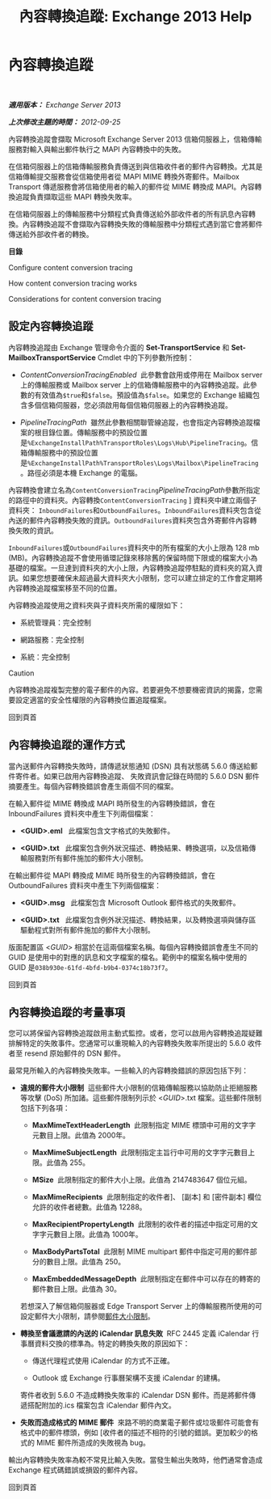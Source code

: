 ﻿---
title: '內容轉換追蹤: Exchange 2013 Help'
TOCTitle: 內容轉換追蹤
ms:assetid: eb9c7df2-9093-49f9-aa4f-044909bd2225
ms:mtpsurl: https://technet.microsoft.com/zh-tw/library/Bb397226(v=EXCHG.150)
ms:contentKeyID: 50474523
ms.date: 05/21/2018
mtps_version: v=EXCHG.150
ms.translationtype: MT
---

# 內容轉換追蹤

 

_**適用版本：** Exchange Server 2013_

_**上次修改主題的時間：** 2012-09-25_

內容轉換追蹤會擷取 Microsoft Exchange Server 2013 信箱伺服器上，信箱傳輸服務對輸入與輸出郵件執行之 MAPI 內容轉換中的失敗。

在信箱伺服器上的信箱傳輸服務負責傳送到與信箱收件者的郵件內容轉換。尤其是信箱傳輸提交服務會從信箱使用者從 MAPI MIME 轉換外寄郵件。Mailbox Transport 傳遞服務會將信箱使用者的輸入的郵件從 MIME 轉換成 MAPI。內容轉換追蹤負責擷取這些 MAPI 轉換失敗率。

在信箱伺服器上的傳輸服務中分類程式負責傳送給外部收件者的所有訊息內容轉換。內容轉換追蹤不會擷取內容轉換失敗的傳輸服務中分類程式遇到當它會將郵件傳送給外部收件者的轉換。

**目錄**

Configure content conversion tracing

How content conversion tracing works

Considerations for content conversion tracing

## 設定內容轉換追蹤

內容轉換追蹤由 Exchange 管理命令介面的 **Set-TransportService** 和 **Set-MailboxTransportService** Cmdlet 中的下列參數所控制：

  - *ContentConversionTracingEnabled*  此參數會啟用或停用在 Mailbox server 上的傳輸服務或 Mailbox server 上的信箱傳輸服務中的內容轉換追蹤。此參數的有效值為`$true`和`$false`。預設值為`$false`。如果您的 Exchange 組織包含多個信箱伺服器，您必須啟用每個信箱伺服器上的內容轉換追蹤。

  - *PipelineTracingPath*  雖然此參數相關聯管線追蹤，也會指定內容轉換追蹤檔案的根目錄位置。傳輸服務中的預設位置是`%ExchangeInstallPath%TransportRoles\Logs\Hub\PipelineTracing`。信箱傳輸服務中的預設位置是`%ExchangeInstallPath%TransportRoles\Logs\Mailbox\PipelineTracing`。路徑必須是本機 Exchange 的電腦。

內容轉換會建立名為`ContentConversionTracing`*PipelineTracingPath*參數所指定的路徑中的資料夾。內容轉換`ContentConversionTracing` \] 資料夾中建立兩個子資料夾： `InboundFailures`和`OutboundFailures`。`InboundFailures`資料夾包含從內送的郵件內容轉換失敗的資訊。`OutboundFailures`資料夾包含外寄郵件內容轉換失敗的資訊。

`InboundFailures`或`OutboundFailures`資料夾中的所有檔案的大小上限為 128 mb (MB)。內容轉換追蹤不會使用循環記錄來移除舊的保留時間下限或的檔案大小為基礎的檔案。一旦達到資料夾的大小上限，內容轉換追蹤停駐點的資料夾的寫入資訊。如果您想要確保未超過最大資料夾大小限制，您可以建立排定的工作會定期將內容轉換追蹤檔案移至不同的位置。

內容轉換追蹤使用之資料夾與子資料夾所需的權限如下：

  - 系統管理員：完全控制

  - 網路服務：完全控制

  - 系統：完全控制


> [!CAUTION]  
> 內容轉換追蹤複製完整的電子郵件的內容。若要避免不想要機密資訊的揭露，您需要設定適當的安全性權限的內容轉換位置追蹤檔案。




回到頁首

## 內容轉換追蹤的運作方式

當內送郵件內容轉換失敗時，請傳遞狀態通知 (DSN) 具有狀態碼 5.6.0 傳送給郵件寄件者。如果已啟用內容轉換追蹤、 失敗資訊會記錄在時間的 5.6.0 DSN 郵件摘要產生。每個內容轉換錯誤會產生兩個不同的檔案。

在輸入郵件從 MIME 轉換成 MAPI 時所發生的內容轉換錯誤，會在 InboundFailures 資料夾中產生下列兩個檔案：

  - **\<GUID\>.eml**   此檔案包含文字格式的失敗郵件。

  - **\<GUID\>.txt**   此檔案包含例外狀況描述、轉換結果、轉換選項，以及信箱傳輸服務對所有郵件施加的郵件大小限制。

在輸出郵件從 MAPI 轉換成 MIME 時所發生的內容轉換錯誤，會在 OutboundFailures 資料夾中產生下列兩個檔案：

  - **\<GUID\>.msg**   此檔案包含 Microsoft Outlook 郵件格式的失敗郵件。

  - **\<GUID\>.txt**   此檔案包含例外狀況描述、轉換結果，以及轉換選項與儲存區驅動程式對所有郵件施加的郵件大小限制。

版面配置區 \<*GUID*\> 相當於在這兩個檔案名稱。每個內容轉換錯誤會產生不同的 GUID 是使用中的對應的訊息和文字檔案的檔名。範例中的檔案名稱中使用的 GUID 是`038b930e-61fd-4bfd-b9b4-0374c18b73f7`。

回到頁首

## 內容轉換追蹤的考量事項

您可以將保留內容轉換追蹤啟用主動式監控。或者，您可以啟用內容轉換追蹤疑難排解特定的失敗事件。您通常可以重現輸入的內容轉換失敗率所提出的 5.6.0 收件者至 resend 原始郵件的 DSN 郵件。

最常見所輸入的內容轉換失敗率。一些輸入的內容轉換錯誤的原因包括下列：

  - **違規的郵件大小限制**  這些郵件大小限制的信箱傳輸服務以協助防止拒絕服務等攻擊 (DoS) 所加諸。這些郵件限制列示於 \<*GUID*\>.txt 檔案。這些郵件限制包括下列各項：
    
      - **MaxMimeTextHeaderLength**  此限制指定 MIME 標頭中可用的文字字元數目上限。此值為 2000年。
    
      - **MaxMimeSubjectLength**  此限制指定主旨行中可用的文字字元數目上限。此值為 255。
    
      - **MSize**  此限制指定的郵件大小上限。此值為 2147483647 個位元組。
    
      - **MaxMimeRecipients**  此限制指定的收件者\]、 \[副本\] 和 \[密件副本\] 欄位允許的收件者總數。此值為 12288。
    
      - **MaxRecipientPropertyLength**  此限制的收件者的描述中指定可用的文字字元數目上限。此值為 1000年。
    
      - **MaxBodyPartsTotal**  此限制 MIME multipart 郵件中指定可用的郵件部分的數目上限。此值為 250。
    
      - **MaxEmbeddedMessageDepth**  此限制指定在郵件中可以存在的轉寄的郵件數目上限。此值為 30。
    
    若想深入了解信箱伺服器或 Edge Transport Server 上的傳輸服務所使用的可設定郵件大小限制，請參閱[郵件大小限制](message-size-limits-exchange-2013-help.md)。

  - **轉換至會議邀請的內送的 iCalendar 訊息失敗**  RFC 2445 定義 iCalendar 行事曆資料交換的標準為。特定的轉換失敗的原因如下：
    
      - 傳送代理程式使用 iCalendar 的方式不正確。
    
      - Outlook 或 Exchange 行事曆架構不支援 iCalendar 的建構。
    
    寄件者收到 5.6.0 不造成轉換失敗率的 iCalendar DSN 郵件。而是將郵件傳遞搭配附加的.ics 檔案包含 iCalendar 郵件內文。

  - **失敗而造成格式的 MIME 郵件**  來路不明的商業電子郵件或垃圾郵件可能會有格式中的郵件標頭，例如 \[收件者的描述不相符的引號的錯誤。更加較少的格式的 MIME 郵件所造成的失敗視為 bug。

輸出內容轉換失敗率為較不常見比輸入失敗。當發生輸出失敗時，他們通常會造成 Exchange 程式碼錯誤或損毀的郵件內容。

回到頁首

